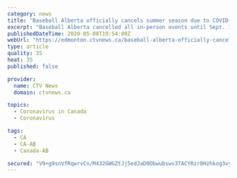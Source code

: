 ```yaml
---
category: news
title: "Baseball Alberta officially cancels summer season due to COVID-19"
excerpt: "Baseball Alberta cancelled all in-person events until Sept. 1, 2020 Friday, citing restrictions such as physical distancing, large gatherings and non-essential travel as the causes of its decision."
publishedDateTime: 2020-05-08T19:54:00Z
webUrl: "https://edmonton.ctvnews.ca/baseball-alberta-officially-cancels-summer-season-due-to-covid-19-1.4931179"
type: article
quality: 35
heat: 35
published: false

provider:
  name: CTV News
  domain: ctvnews.ca

topics:
  - Coronavirus in Canada
  - Coronavirus

tags:
  - CA
  - CA-AB
  - Canada-AB

secured: "V9+g9snVfRqwrvCn/M432GWGZtJj5edJaD0Dbwubswv3TACYRzr0Hzhkog3vyQ2l+jUXxMvWfrinV4MajfN8OSez3qf6NsrfuF7Azx4xeSDwpThZdPS5KWNnwxGTSh+XqYLREOnZi2JMl3tRpdkLqlhtvdqSdCfafr7HdKHnDtfSPaTvWZXZ3VhPA5tfJv4YW8QsVrCjqXPGiHeILY9dP7K+XMqYi3Urfo1QpRTrrNOq/7ic7nLWhJ1urREsDalb1O4k5VG4Iq9hsd96NxJLQa22VA/Efb+6NxCKMIgwIZnCUnyp7hhBa0QODp5cmo7pYuT7e7WzjN1qOHnWbvLFEtwt/Ic3fa2KRZOlk+rm+hsb7WJgikEHD7Tqfs3KFU2E28a45PY5LdO4PdCAEKIQ1UlljMZwF3b0eASmgSJ63qV4SFEzH4MoQDd/AOLH2LPac/kaE2TSpuoGzlopJjX+OrD2nS5+qa5tTs7aMX01eNA=;8l9LBbX+82Xpl35vi274+g=="
---
```


